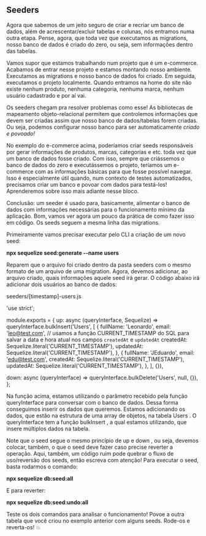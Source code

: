 ## Seeders

Agora que sabemos de um jeito seguro de criar e recriar um banco de dados, além de acrescentar/excluir tabelas e colunas, nós entramos numa outra etapa. Pense, agora, que toda vez que executamos as migrations, nosso banco de dados é criado do zero, ou seja, sem informações dentro das tabelas.

Vamos supor que estamos trabalhando num projeto que é um e-commerce. Acabamos de entrar nesse projeto e estamos montando nosso ambiente. Executamos as migrations e nosso banco de dados foi criado. Em seguida, executamos o projeto localmente. Quando entramos na home do site não existe nenhum produto, nenhuma categoria, nenhuma marca, nenhum usuário cadastrado e por aí vai.

Os seeders chegam pra resolver problemas como esse! As bibliotecas de mapeamento objeto-relacional permitem que controlemos informações que devem ser criadas assim que nosso banco de dados/tabelas forem criadas. Ou seja, podemos configurar nosso banco para ser automaticamente *criado e povoado!*

No exemplo do e-commerce acima, poderíamos criar seeds responsáveis por gerar informações de produtos, marcas, categorias e etc. toda vez que um banco de dados fosse criado. Com isso, sempre que criássemos o banco de dados do zero e executássemos o projeto, teríamos um e-commerce com as informações básicas para que fosse possível navegar. Isso é especialmente útil quando, num contexto de testes automatizados, precisamos criar um banco e povoar com dados para testá-los! Aprenderemos sobre isso mais adiante nesse bloco.

Conclusão: um seeder é usado para, basicamente, alimentar o banco de dados com informações necessárias para o funcionamento mínimo da aplicação. Bom, vamos ver agora um pouco da prática de como fazer isso em código. Os seeds seguem a mesma linha das migrations.

Primeiramente vamos precisar executar pelo CLI a criação de um novo seed:

**npx sequelize seed:generate --name users**

Reparem que o arquivo foi criado dentro da pasta seeders com o mesmo formato de um arquivo de uma migration. Agora, devemos adicionar, ao arquivo criado, quais informações aquele seed irá gerar. O código abaixo irá adicionar dois usuários ao banco de dados:

  seeders/[timestamp]-users.js

'use strict';

module.exports = {
  up: async (queryInterface, Sequelize) => queryInterface.bulkInsert('Users',
    [
      {
        fullName: 'Leonardo',
        email: 'leo@test.com',
        // usamos a função CURRENT_TIMESTAMP do SQL para salvar a data e hora atual nos campos `createdAt` e `updatedAt`
        createdAt: Sequelize.literal('CURRENT_TIMESTAMP'),
        updatedAt: Sequelize.literal('CURRENT_TIMESTAMP'),
      },
      {
        fullName: 'JEduardo',
        email: 'edu@test.com',
        createdAt: Sequelize.literal('CURRENT_TIMESTAMP'),
        updatedAt: Sequelize.literal('CURRENT_TIMESTAMP'),
      },
    ], {}),

  down: async (queryInterface) => queryInterface.bulkDelete('Users', null, {}),
};

Na função acima, estamos utilizando o parâmetro recebido pela função queryInterface para conversar com o banco de dados. Dessa forma conseguimos inserir os dados que queremos. Estamos adicionando os dados, que estão na estrutura de uma array de objetos, na tabela Users . O queryInterface tem a função bulkInsert , a qual estamos utilizando, que insere múltiplos dados na tabela.

Note que o seed segue o mesmo princípio de up e down , ou seja, devemos colocar, também, o que o seed deve fazer caso precise reverter a operação. Aqui, também, um código ruim pode quebrar o fluxo de uso/reversão dos seeds, então escreva com atenção! Para executar o seed, basta rodarmos o comando:

**npx sequelize db:seed:all**

E para reverter:

**npx sequelize db:seed:undo:all**

Teste os dois comandos para analisar o funcionamento! Povoe a outra tabela que você criou no exemplo anterior com alguns seeds. Rode-os e reverta-os! 💥
